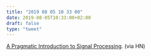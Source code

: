 ```yaml
---
title: "2019 08 05 10 33 00"
date: 2019-08-05T10:33:00+02:00
draft: false
type: "tweet"
---
```

[A Pragmatic Introduction to Signal Processing](https://terpconnect.umd.edu/~toh/spectrum/TOC.html). (via HN)
